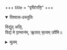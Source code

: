 +++
title = "वृष्टि॑रसि॒"
+++
<details open><summary>विश्वास-प्रस्तुतिः</summary>

विद्यु॑द् असि॒,  
विद्य॑ मे पा॒प्मान॑म्, 
ऋ॒तात् स॒त्यम् उपै॑मि॥
</details>

<details><summary>मूलम्</summary>

विद्यु॑द् असि॒,  
विद्य॑ मे पा॒प्मान॑म्, 
ऋ॒तात् स॒त्यम् उपै॑मि॥
</details>
